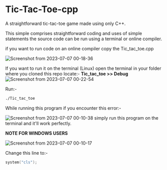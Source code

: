 # Tic-Tac-Toe-cpp
A straightforward tic-tac-toe game made using only C++.

This simple comprises straightforward coding and uses of simple statements 
the source code can be run using a terminal or online compiler.

if you want to run code on an online compiler copy the Tic_tac_toe.cpp

![Screenshot from 2023-07-07 00-18-36](https://github.com/masterujjval/Tic-Tac-Toe-cpp/assets/64778409/6af013b2-8890-4447-b3bc-7cf28a216db6)

If you want to run it on the terminal (Linux) open the terminal in your folder where you cloned this repo
locate:-
**Tic_tac_toe >> Debug**
![Screenshot from 2023-07-07 00-22-54](https://github.com/masterujjval/Tic-Tac-Toe-cpp/assets/64778409/dae8dd4a-9784-4ab7-864a-c2678b364ad3)

Run:-
```bash
./Tic_tac_toe
```
While running this program if you encounter this error:-

![Screenshot from 2023-07-07 00-10-38](https://github.com/masterujjval/Tic-Tac-Toe-cpp/assets/64778409/34a1ed17-a25e-44b0-9992-49a759544033)
simply run this program on the terminal and it'll work perfectly.

**NOTE FOR WINDOWS USERS**

![Screenshot from 2023-07-07 00-10-17](https://github.com/masterujjval/Tic-Tac-Toe-cpp/assets/64778409/81c3749d-1f6b-4868-819b-854963e0f5c9)


Change this line to:-
```cpp
system("cls");
```




